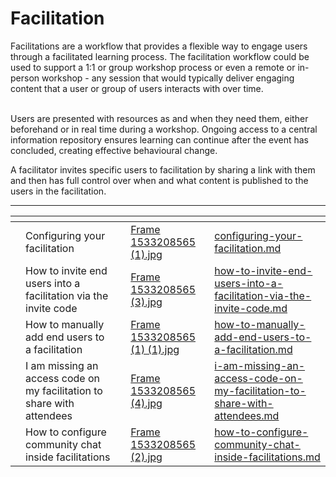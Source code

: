# Facilitation

Facilitations are a workflow that provides a flexible way to engage users through a facilitated learning process. The facilitation workflow could be used to support a 1:1 or group workshop process or even a remote or in-person workshop - any session that would typically deliver engaging content that a user or group of users interacts with over time.

\
Users are presented with resources as and when they need them, either beforehand or in real time during a workshop. Ongoing access to a central information repository ensures learning can continue after the event has concluded, creating effective behavioural change.&#x20;



A facilitator invites specific users to facilitation by sharing a link with them and then has full control over when and what content is published to the users in the facilitation.&#x20;

***

<table data-view="cards"><thead><tr><th></th><th></th><th></th><th data-hidden data-card-cover data-type="files"></th><th data-hidden data-card-target data-type="content-ref"></th></tr></thead><tbody><tr><td></td><td>Configuring your facilitation</td><td></td><td><a href="../../../.gitbook/assets/Frame 1533208565 (1).jpg">Frame 1533208565 (1).jpg</a></td><td><a href="configuring-your-facilitation.md">configuring-your-facilitation.md</a></td></tr><tr><td></td><td>How to invite end users into a facilitation via the invite code</td><td></td><td><a href="../../../.gitbook/assets/Frame 1533208565 (3).jpg">Frame 1533208565 (3).jpg</a></td><td><a href="how-to-invite-end-users-into-a-facilitation-via-the-invite-code.md">how-to-invite-end-users-into-a-facilitation-via-the-invite-code.md</a></td></tr><tr><td></td><td>How to manually add end users to a facilitation</td><td></td><td><a href="../../../.gitbook/assets/Frame 1533208565 (1) (1).jpg">Frame 1533208565 (1) (1).jpg</a></td><td><a href="how-to-manually-add-end-users-to-a-facilitation.md">how-to-manually-add-end-users-to-a-facilitation.md</a></td></tr><tr><td></td><td>I am missing an access code on my facilitation to share with attendees</td><td></td><td><a href="../../../.gitbook/assets/Frame 1533208565 (4).jpg">Frame 1533208565 (4).jpg</a></td><td><a href="i-am-missing-an-access-code-on-my-facilitation-to-share-with-attendees.md">i-am-missing-an-access-code-on-my-facilitation-to-share-with-attendees.md</a></td></tr><tr><td></td><td>How to configure community chat inside facilitations</td><td></td><td><a href="../../../.gitbook/assets/Frame 1533208565 (2).jpg">Frame 1533208565 (2).jpg</a></td><td><a href="how-to-configure-community-chat-inside-facilitations.md">how-to-configure-community-chat-inside-facilitations.md</a></td></tr></tbody></table>

